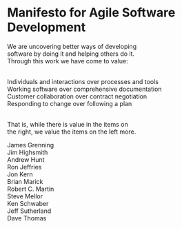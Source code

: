 # Manifesto for Agile Software Development

We are uncovering better ways of developing <br>
software by doing it and helping others do it.<br>
Through this work we have come to value:<br><br>

Individuals and interactions over processes and tools<br>
Working software over comprehensive documentation<br>
Customer collaboration over contract negotiation<br>
Responding to change over following a plan<br><br>

That is, while there is value in the items on<br>
the right, we value the items on the left more.<br>

James Grenning<br>
Jim Highsmith<br>
Andrew Hunt<br>
Ron Jeffries<br>
Jon Kern<br>
Brian Marick<br>
Robert C. Martin<br>
Steve Mellor<br>
Ken Schwaber<br>
Jeff Sutherland<br>
Dave Thomas<br>
